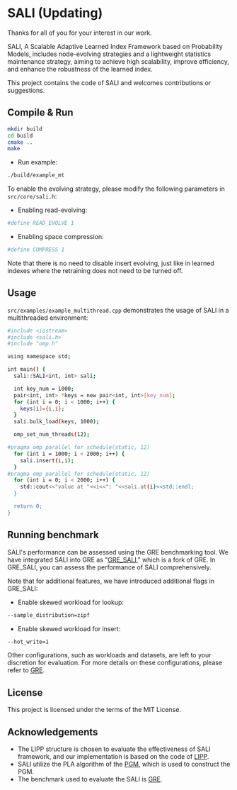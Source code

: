 # SALI (Updating)



Thanks for all of you for your interest in our work.

SALI, A Scalable Adaptive Learned Index Framework based on Probability Models, includes node-evolving strategies and a lightweight statistics maintenance strategy, aiming to achieve high scalability, improve efficiency, and enhance the robustness of the learned index.

This project contains the code of SALI and welcomes contributions or suggestions.

## Compile & Run

```bash
mkdir build
cd build
cmake ..
make
```

- Run example:

```bash
./build/example_mt
```


To enable the evolving strategy, please modify the following parameters in `src/core/sali.h`:

- Enabling read-evolving:

```bash
#define READ_EVOLVE 1
```


- Enabling space compression:

```bash
#define COMPRESS 1
```


Note that there is no need to disable insert evolving, just like in learned indexes where the retraining does not need to be turned off.


## Usage

`src/examples/example_multithread.cpp` demonstrates the usage of SALI in a multithreaded environment:


```bash
#include <iostream>
#include <sali.h>
#include "omp.h"

using namespace std;

int main() {
  sali::SALI<int, int> sali;

  int key_num = 1000;
  pair<int, int> *keys = new pair<int, int>[key_num];
  for (int i = 0; i < 1000; i++) {
    keys[i]={i,i};
  }
  sali.bulk_load(keys, 1000);

  omp_set_num_threads(12);

#pragma omp parallel for schedule(static, 12)
  for (int i = 1000; i < 2000; i++) {
    sali.insert(i,i);
  }
#pragma omp parallel for schedule(static, 12)
  for (int i = 0; i < 2000; i++) {
    std::cout<<"value at "<<i<<": "<<sali.at(i)<<std::endl;
  }

  return 0;
}
```

## Running benchmark


SALI's performance can be assessed using the GRE benchmarking tool. We have integrated SALI into GRE as "[GRE_SALI](https://github.com/YunWorkshop/GRE_SALI)," which is a fork of GRE. In GRE_SALI, you can assess the performance of SALI comprehensively.

Note that for additional features, we have introduced additional flags in GRE_SALI:

- Enable skewed workload for lookup:

```bash
--sample_distribution=zipf
```

- Enable skewed workload for insert:

```bash
--hot_write=1
```

Other configurations, such as workloads and datasets, are left to your discretion for evaluation. For more details on these configurations, please refer to [GRE](https://github.com/YunWorkshop/GRE_SALI).


## License

This project is licensed under the terms of the MIT License.


## Acknowledgements

- The LIPP structure is chosen to evaluate the effectiveness of SALI framework, and our implementation is based on the code of [LIPP](https://github.com/Jiacheng-WU/lipp).
- SALI utilize the PLA algorithm of the [PGM](https://github.com/gvinciguerra/PGM-index), which is used to construct the PGM. 
- The benchmark used to evaluate the SALI is [GRE](https://github.com/gre4index/GRE).
